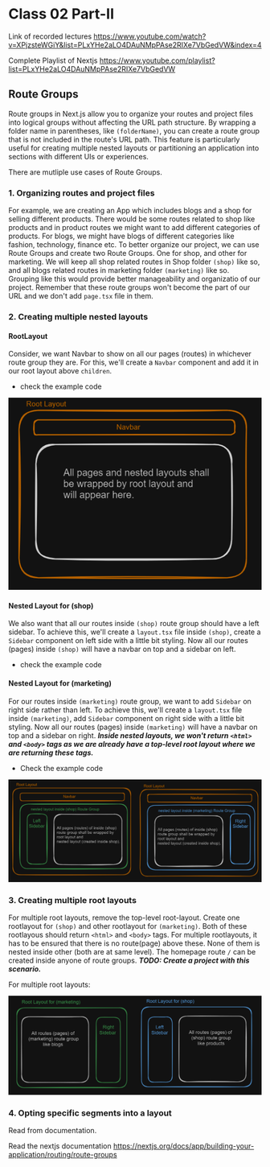 # Class 02 Part-II

Link of recorded lectures
https://www.youtube.com/watch?v=XPjzsteWGiY&list=PLxYHe2aLO4DAuNMpPAse2RIXe7VbGedVW&index=4

Complete Playlist of Nextjs
https://www.youtube.com/playlist?list=PLxYHe2aLO4DAuNMpPAse2RIXe7VbGedVW

## Route Groups

Route groups in Next.js allow you to organize your routes and project files into logical groups without affecting the URL path structure. By wrapping a folder name in parentheses, like `(folderName)`, you can create a route group that is not included in the route's URL path. This feature is particularly useful for creating multiple nested layouts or partitioning an application into sections with different UIs or experiences.

There are mutliple use cases of Route Groups.

### 1. Organizing routes and project files

For example, we are creating an App which includes blogs and a shop for selling different products. There would be some routes related to shop like products and in product routes we might want to add different categories of products. For blogs, we might have blogs of different categories like fashion, technology, finance etc. To better organize our project, we can use Route Groups and create two Route Groups. One for shop, and other for marketing. We will keep all shop related routes in Shop folder `(shop)` like so, and all blogs related routes in marketing folder `(marketing)` like so. Grouping like this would provide better manageability and organizatio of our project. Remember that these route groups won't become the part of our URL and we don't add `page.tsx` file in them.

### 2. Creating multiple nested layouts

#### RootLayout

Consider, we want Navbar to show on all our pages (routes) in whichever route group they are. For this, we'll create a `Navbar` component and add it in our root layout above `children`.

- check the example code

![image of root layout](./rootlayout.png)

#### Nested Layout for (shop)

We also want that all our routes inside `(shop)` route group should have a left sidebar. To achieve this, we'll create a `layout.tsx` file inside `(shop)`, create a `Sidebar` component on left side with a little bit styling. Now all our routes (pages) inside `(shop)` will have a navbar on top and a sidebar on left.

- check the example code

#### Nested Layout for (marketing)

For our routes inside `(marketing)` route group, we want to add `Sidebar` on right side rather than left. To achieve this, we'll create a `layout.tsx` file inside `(marketing)`, add `Sidebar` component on right side with a little bit styling. Now all our routes (pages) inside `(marketing)` will have a navbar on top and a sidebar on right.
**_Inside nested layouts, we won't return `<html>` and `<body>` tags as we are already have a top-level root layout where we are returning these tags._**

- Check the example code

![image of nested layouts](./nested%20layouts.png)

### 3. Creating multiple root layouts

For multiple root layouts, remove the top-level root-layout. Create one rootlayout for `(shop)` and other rootlayout for `(marketing)`. Both of these rootlayous should return `<html>` and `<body>` tags. For multiple rootlayouts, it has to be ensured that there is no route(page) above these. None of them is nested inside other (both are at same level). The homepage route `/` can be created inside anyone of route groups.
**_TODO: Create a project with this scenario._**

For multiple root layouts:

![image of nested layouts](./multiple_rootlayouts.png)

### 4. Opting specific segments into a layout

Read from documentation.

Read the nextjs documentation https://nextjs.org/docs/app/building-your-application/routing/route-groups
